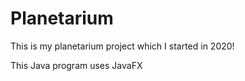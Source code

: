 # Planetarium


This is my planetarium project which I started in 2020!

This Java program uses JavaFX